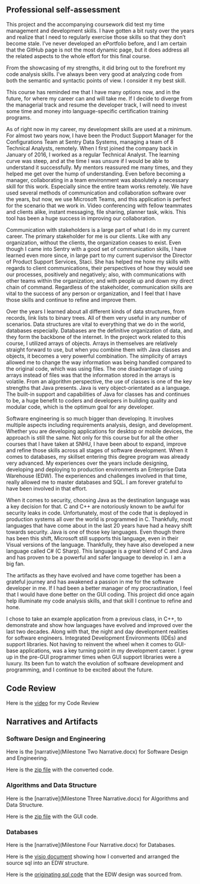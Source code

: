 ## Professional self-assessment
   This project and the accompanying coursework did test my time management and development skills.  I have gotten a bit rusty over the years and realize that I need to regularly exercise those skills so that they don’t become stale.  I’ve never developed an ePortfolio before, and I am certain that the GitHub page is not the most dynamic page, but it does address all the related aspects to the whole effort for this final course.
   
   From the showcasing of my strengths, it did bring out to the forefront my code analysis skills.  I’ve always been very good at analyzing code from both the semantic and syntactic points of view.  I consider it my best skill.  
   
   This course has reminded me that I have many options now, and in the future, for where my career can and will take me.  If I decide to diverge from the managerial track and resume the developer track, I will need to invest some time and money into language-specific certification training programs.
   
   As of right now in my career, my development skills are used at a minimum.  For almost two years now, I have been the Product Support Manager for the Configurations Team at Sentry Data Systems, managing a team of 8 Technical Analysts, remotely.  When I first joined the company back in January of 2016, I worked as a regular Technical Analyst.  The learning curve was steep, and at the time I was unsure if I would be able to understand it successfully.  My mentors reassured me many times, and they helped me get over the hump of understanding.  Even before becoming a manager, collaborating in a team environment was absolutely a necessary skill for this work.  Especially since the entire team works remotely.  We have used several methods of communication and collaboration software over the years, but now, we use Microsoft Teams, and this application is perfect for the scenario that we work in.  Video conferencing with fellow teammates and clients alike, instant messaging, file sharing, planner task, wikis.  This tool has been a huge success in improving our collaboration.
   
   Communication with stakeholders is a large part of what I do in my current career.  The primary stakeholder for me is our clients.  Like with any organization, without the clients, the organization ceases to exist.  Even though I came into Sentry with a good set of communication skills, I have learned even more since, in large part to my current supervisor the Director of Product Support Services, Staci.  She has helped me hone my skills with regards to client communications, their perspectives of how they would see our processes, positively and negatively; also, with communications with other teams within the organization; and with people up and down my direct chain of command.  Regardless of the stakeholder, communication skills are vital to the success of any person or organization, and I feel that I have those skills and continue to refine and improve them.
   
   Over the years I learned about all different kinds of data structures, from records, link lists to binary trees.  All of them very useful in any number of scenarios.  Data structures are vital to everything that we do in the world, databases especially.  Databases are the definitive organization of data, and they form the backbone of the internet.  In the project work related to this course, I utilized arrays of objects.  Arrays in themselves are relatively straight forward to use, but when you combine them with Java classes and objects, it becomes a very powerful combination.  The simplicity of arrays allowed me to change the way information was being handled compared to the original code, which was using files.  The one disadvantage of using arrays instead of files was that the information stored in the arrays is volatile.  From an algorithm perspective, the use of classes is one of the key strengths that Java presents.  Java is very object-orientated as a language.  The built-in support and capabilities of Java for classes has and continues to be, a huge benefit to coders and developers in building quality and modular code, which is the optimum goal for any developer.
   
   Software engineering is so much bigger than developing. It involves multiple aspects including requirements analysis, design, and development.  Whether you are developing applications for desktop or mobile devices, the approach is still the same.  Not only for this course but for all the other courses that I have taken at SNHU, I have been about to expand, improve and refine those skills across all stages of software development.  When it comes to databases, my skillset entering this degree program was already very advanced.  My experiences over the years include designing, developing and deploying to production environments an Enterprise Data Warehouse (EDW).  The experiences and challenges involved in that time, really allowed me to master databases and SQL.  I am forever grateful to have been involved in that effort.
   
   When it comes to security, choosing Java as the destination language was a key decision for that.  C and C++ are notoriously known to be awful for security leaks in code.  Unfortunately, most of the code that is deployed in production systems all over the world is programmed in C.  Thankfully, most languages that have come about in the last 20 years have had a heavy shift towards security.  Java is one of those key languages.  Even though there has been this shift, Microsoft still supports this language, even in their Visual versions of the language.  Thankfully, they have also developed a new language called C# (C Sharp).  This language is a great blend of C and Java and has proven to be a powerful and safer language to develop in.  I am a big fan.
   
   The artifacts as they have evolved and have come together has been a grateful journey and has awakened a passion in me for the software developer in me.  If I had been a better manager of my procrastination, I feel that I would have done better on the GUI coding.  This project did once again help illuminate my code analysis skills, and that skill I continue to refine and hone.
   
   I chose to take an example application from a previous class, in C++, to demonstrate and show how languages have evolved and improved over the last two decades.  Along with that, the night and day development realities for software engineers.  Integrated Development Environments (IDEs) and support libraries.  Not having to reinvent the wheel when it comes to GUI-base applications, was a key turning point in my development career.  I grew up in the pre-GUI programmer times when GUI support libraries were a luxury.  Its been fun to watch the evolution of software development and programming, and I continue to be excited about the future.

## Code Review
Here is the [video](CodeReviewJTB.mov) for my Code Review

## Narratives and Artifacts
### Software Design and Engineering
Here is the [narrative](Milestone Two Narrative.docx) for Software Design and Engineering.

Here is the [zip file](WorkingVersionWithCommentsJTB.zip) with the converted code.

### Algorithms and Data Structure
Here is the [narrative](Milestone Three Narrative.docx) for Algorithms and Data Structure.

Here is the [zip file](MiletstoneThreeCode.zip) with the GUI code.

### Databases
Here is the [narrative](Milestone Four Narrative.docx) for Databases.

Here is the [visio document](EDW.vsdx) showing how I converted and arranged the source sql into an EDW structure.

Here is the [originating sql code](WeekSeven.sql.txt) that the EDW design was sourced from.

